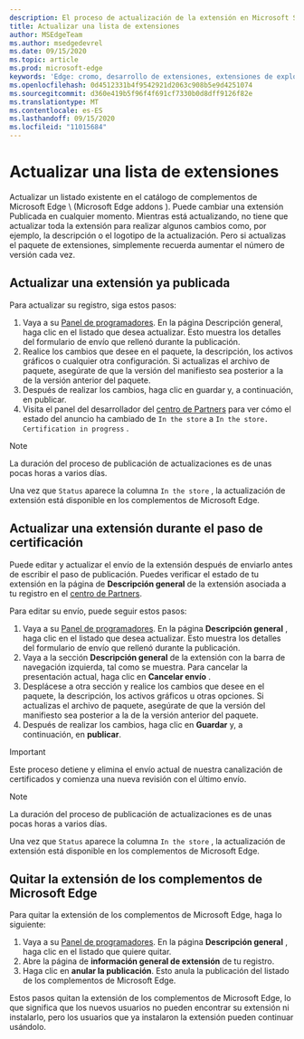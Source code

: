 ```yaml
---
description: El proceso de actualización de la extensión en Microsoft Store.
title: Actualizar una lista de extensiones
author: MSEdgeTeam
ms.author: msedgedevrel
ms.date: 09/15/2020
ms.topic: article
ms.prod: microsoft-edge
keywords: 'Edge: cromo, desarrollo de extensiones, extensiones de explorador, complementos, centro de Partners, desarrollador'
ms.openlocfilehash: 0d4512331b4f9542921d2063c908b5e9d4251074
ms.sourcegitcommit: d360e419b5f96f4f691cf7330b0d8dff9126f82e
ms.translationtype: MT
ms.contentlocale: es-ES
ms.lasthandoff: 09/15/2020
ms.locfileid: "11015684"
---
```

# Actualizar una lista de extensiones  

Actualizar un listado existente en el catálogo de complementos de Microsoft Edge \ (Microsoft Edge addons \).  Puede cambiar una extensión Publicada en cualquier momento.  Mientras está actualizando, no tiene que actualizar toda la extensión para realizar algunos cambios como, por ejemplo, la descripción o el logotipo de la actualización.  Pero si actualizas el paquete de extensiones, simplemente recuerda aumentar el número de versión cada vez.  

## Actualizar una extensión ya publicada  

Para actualizar su registro, siga estos pasos:  

1.  Vaya a su [Panel de programadores][MicrosoftPartnerCenter].  En la página Descripción general, haga clic en el listado que desea actualizar.  Esto muestra los detalles del formulario de envío que rellenó durante la publicación.  
1.  Realice los cambios que desee en el paquete, la descripción, los activos gráficos o cualquier otra configuración.  Si actualizas el archivo de paquete, asegúrate de que la versión del manifiesto sea posterior a la de la versión anterior del paquete.
1.  Después de realizar los cambios, haga clic en guardar y, a continuación, en publicar.
1.  Visita el panel del desarrollador del [centro de Partners][MicrosoftPartnerCenter] para ver cómo el estado del anuncio ha cambiado de `In the store` a `In the store.  Certification in progress` .  

> [!NOTE]
> La duración del proceso de publicación de actualizaciones es de unas pocas horas a varios días.  

Una vez que `Status` aparece la columna `In the store` , la actualización de extensión está disponible en los complementos de Microsoft Edge.  

## Actualizar una extensión durante el paso de certificación  

Puede editar y actualizar el envío de la extensión después de enviarlo antes de escribir el paso de publicación.  Puedes verificar el estado de tu extensión en la página de **Descripción general** de la extensión asociada a tu registro en el [centro de Partners][MicrosoftPartnerCenter].  

Para editar su envío, puede seguir estos pasos:  

1.  Vaya a su [Panel de programadores][MicrosoftPartnerCenter].  En la página **Descripción general** , haga clic en el listado que desea actualizar.  Esto muestra los detalles del formulario de envío que rellenó durante la publicación.  
1.  Vaya a la sección **Descripción general** de la extensión con la barra de navegación izquierda, tal como se muestra.  Para cancelar la presentación actual, haga clic en **Cancelar envío** .  
1.  Desplácese a otra sección y realice los cambios que desee en el paquete, la descripción, los activos gráficos u otras opciones.  Si actualizas el archivo de paquete, asegúrate de que la versión del manifiesto sea posterior a la de la versión anterior del paquete.  
1.  Después de realizar los cambios, haga clic en **Guardar** y, a continuación, en **publicar**.  

> [!IMPORTANT]
> Este proceso detiene y elimina el envío actual de nuestra canalización de certificados y comienza una nueva revisión con el último envío.  

> [!NOTE]
> La duración del proceso de publicación de actualizaciones es de unas pocas horas a varios días.  

Una vez que `Status` aparece la columna `In the store` , la actualización de extensión está disponible en los complementos de Microsoft Edge.  

## Quitar la extensión de los complementos de Microsoft Edge  

Para quitar la extensión de los complementos de Microsoft Edge, haga lo siguiente:  

1.  Vaya a su [Panel de programadores][MicrosoftPartnerCenter].  En la página **Descripción general** , haga clic en el listado que quiere quitar.  
1.  Abre la página de **información general de extensión** de tu registro.  
1.  Haga clic en **anular la publicación**.  Esto anula la publicación del listado de los complementos de Microsoft Edge.  

Estos pasos quitan la extensión de los complementos de Microsoft Edge, lo que significa que los nuevos usuarios no pueden encontrar su extensión ni instalarlo, pero los usuarios que ya instalaron la extensión pueden continuar usándolo.  

<!-- image links -->  

<!-- links -->  

[MicrosoftPartnerCenter]: https://partner.microsoft.com/dashboard/microsoftedge/public/login?ref=dd "Centro de socios"  
